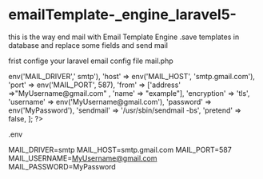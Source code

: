 # emailTemplate-_engine_laravel5-
this is the way end mail with Email Template Engine .save templates in database and replace some fields and send mail

frist confige your laravel email config file
mail.php
<?php
return [
'driver' => env('MAIL_DRIVER',' smtp'),
'host' => env('MAIL_HOST', 'smtp.gmail.com'),
'port' => env('MAIL_PORT', 587),
'from' => ['address' =>"MyUsername@gmail.com" , 'name' => "example"],
'encryption' => 'tls',
'username' => env('MyUsername@gmail.com'),
'password' => env('MyPassword'),
'sendmail' => '/usr/sbin/sendmail -bs',
'pretend' => false,
];
?>



.env

MAIL_DRIVER=smtp
MAIL_HOST=smtp.gmail.com
MAIL_PORT=587
MAIL_USERNAME=MyUsername@gmail.com
MAIL_PASSWORD=MyPassword

